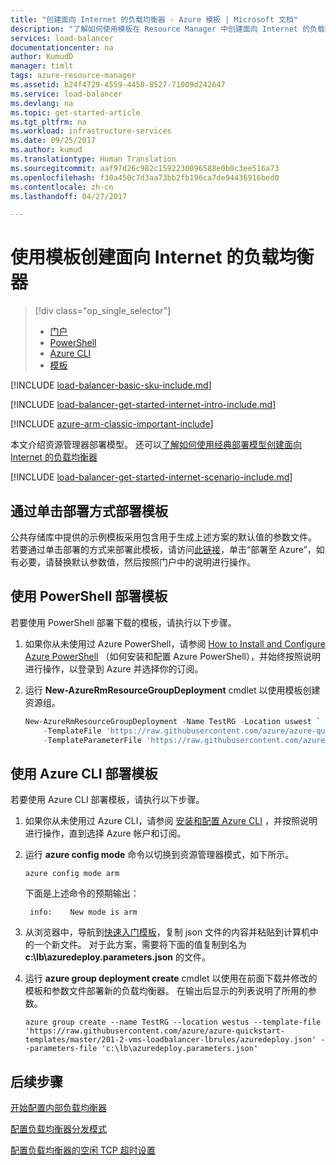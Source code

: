 ```yaml
---
title: "创建面向 Internet 的负载均衡器 - Azure 模板 | Microsoft 文档"
description: "了解如何使用模板在 Resource Manager 中创建面向 Internet 的负载均衡器"
services: load-balancer
documentationcenter: na
author: KumudD
manager: timlt
tags: azure-resource-manager
ms.assetid: b24f4729-4559-4458-8527-71009d242647
ms.service: load-balancer
ms.devlang: na
ms.topic: get-started-article
ms.tgt_pltfrm: na
ms.workload: infrastructure-services
ms.date: 09/25/2017
ms.author: kumud
ms.translationtype: Human Translation
ms.sourcegitcommit: aaf97d26c982c1592230096588e0b0c3ee516a73
ms.openlocfilehash: f30a450c7d3aa73bb2fb196ca7de94436916bed0
ms.contentlocale: zh-cn
ms.lasthandoff: 04/27/2017

---
```


# <a name="creating-an-internet-facing-load-balancer-using-a-template"></a>使用模板创建面向 Internet 的负载均衡器

> [!div class="op_single_selector"]
> * [门户](../load-balancer/load-balancer-get-started-internet-portal.md)
> * [PowerShell](../load-balancer/load-balancer-get-started-internet-arm-ps.md)
> * [Azure CLI](../load-balancer/load-balancer-get-started-internet-arm-cli.md)
> * [模板](../load-balancer/load-balancer-get-started-internet-arm-template.md)

[!INCLUDE [load-balancer-basic-sku-include.md](../../includes/load-balancer-basic-sku-include.md)]

[!INCLUDE [load-balancer-get-started-internet-intro-include.md](../../includes/load-balancer-get-started-internet-intro-include.md)]

[!INCLUDE [azure-arm-classic-important-include](../../includes/azure-arm-classic-important-include.md)]

本文介绍资源管理器部署模型。 还可以[了解如何使用经典部署模型创建面向 Internet 的负载均衡器](load-balancer-get-started-internet-classic-portal.md)

[!INCLUDE [load-balancer-get-started-internet-scenario-include.md](../../includes/load-balancer-get-started-internet-scenario-include.md)]

## <a name="deploy-the-template-by-using-click-to-deploy"></a>通过单击部署方式部署模板

公共存储库中提供的示例模板采用包含用于生成上述方案的默认值的参数文件。 若要通过单击部署的方式来部署此模板，请访问[此链接](http://go.microsoft.com/fwlink/?LinkId=544801)，单击“部署至 Azure”，如有必要，请替换默认参数值，然后按照门户中的说明进行操作。

## <a name="deploy-the-template-by-using-powershell"></a>使用 PowerShell 部署模板

若要使用 PowerShell 部署下载的模板，请执行以下步骤。

1. 如果你从未使用过 Azure PowerShell，请参阅 [How to Install and Configure Azure PowerShell](/powershell/azure/overview) （如何安装和配置 Azure PowerShell），并始终按照说明进行操作，以登录到 Azure 并选择你的订阅。
2. 运行 **New-AzureRmResourceGroupDeployment** cmdlet 以使用模板创建资源组。

    ```powershell
    New-AzureRmResourceGroupDeployment -Name TestRG -Location uswest `
        -TemplateFile 'https://raw.githubusercontent.com/azure/azure-quickstart-templates/master/201-2-vms-loadbalancer-lbrules/azuredeploy.json' `
        -TemplateParameterFile 'https://raw.githubusercontent.com/azure/azure-quickstart-templates/master/201-2-vms-loadbalancer-lbrules/azuredeploy.parameters.json'
    ```

## <a name="deploy-the-template-by-using-the-azure-cli"></a>使用 Azure CLI 部署模板

若要使用 Azure CLI 部署模板，请执行以下步骤。

1. 如果你从未使用过 Azure CLI，请参阅 [安装和配置 Azure CLI](../cli-install-nodejs.md) ，并按照说明进行操作，直到选择 Azure 帐户和订阅。
2. 运行 **azure config mode** 命令以切换到资源管理器模式，如下所示。

    ```azurecli
    azure config mode arm
    ```

    下面是上述命令的预期输出：

        info:    New mode is arm

3. 从浏览器中，导航到[快速入门模板](https://github.com/Azure/azure-quickstart-templates/tree/master/201-2-vms-loadbalancer-lbrules)，复制 json 文件的内容并粘贴到计算机中的一个新文件。 对于此方案，需要将下面的值复制到名为 **c:\lb\azuredeploy.parameters.json** 的文件。
4. 运行 **azure group deployment create** cmdlet 以使用在前面下载并修改的模板和参数文件部署新的负载均衡器。 在输出后显示的列表说明了所用的参数。

    ```azurecli
    azure group create --name TestRG --location westus --template-file 'https://raw.githubusercontent.com/azure/azure-quickstart-templates/master/201-2-vms-loadbalancer-lbrules/azuredeploy.json' --parameters-file 'c:\lb\azuredeploy.parameters.json'
    ```

## <a name="next-steps"></a>后续步骤

[开始配置内部负载均衡器](load-balancer-get-started-ilb-arm-ps.md)

[配置负载均衡器分发模式](load-balancer-distribution-mode.md)

[配置负载均衡器的空闲 TCP 超时设置](load-balancer-tcp-idle-timeout.md)

